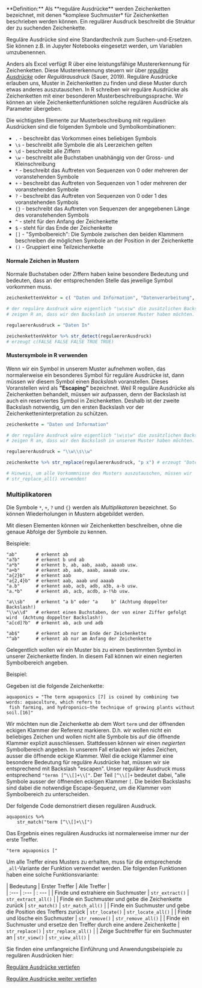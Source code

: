 <p class="alert alert-primary" markdown="1">
**Definition:** Als **reguläre Ausdrücke** werden Zeichenketten bezeichnet, mit denen *komplexe Suchmuster* für Zeichenketten beschrieben werden können. Ein regulärer Ausdruck beschreibt die Struktur der zu suchenden Zeichenkette. 
</p>

Reguläre Ausdrücke sind eine Standardtechnik zum Suchen-und-Ersetzen. Sie können z.B. in Jupyter Notebooks eingesetzt werden, um Variablen umzubenennen.

Anders als Excel verfügt R über eine leistungsfähige Mustererkennung für Zeichenketten. Diese Mustererkennung steuern wir über [*reguläre Ausdrücke*](https://stringr.tidyverse.org/articles/regular-expressions.html) oder *Regulärausdruck* (Sauer, 2019). Reguläre Ausdrücke erlauben uns, Muster in Zeichenketten zu finden und diese Muster durch etwas anderes auszutauschen. In R schreiben wir reguläre Ausdrücke als Zeichenketten mit einer besonderen Musterbeschreibungssprache. Wir können an viele Zeichenkettenfunktionen solche regulären Ausdrücke als Parameter übergeben. 

Die wichtigsten Elemente zur Musterbeschreibung mit regulären Ausdrücken sind die folgenden Symbole und Symbolkombinationen: 

* `.` - beschreibt das Vorkommen eines beliebigen Symbols
* `\s` - beschreibt alle Symbole die als Leerzeichen gelten
* `\d` - beschreibt alle Ziffern
* `\w` - beschreibt alle Buchstaben unabhängig von der Gross- und Kleinschreibung
* `*` - beschreibt das Auftreten von Sequenzen von 0 oder mehreren der voranstehenden Symbole
* `+` - beschreibt das Auftreten von Sequenzen von 1 oder mehreren der voranstehenden Symbole
* `?` - beschreibt das Auftreten von Sequenzen  von 0 oder 1 des voranstehenden Symbols
* `{}` - beschreibt das Auftreten von Sequenzen der angegebenen Länge des voranstehenden Symbols
* `^` - steht für den Anfang der Zeichenkette
* `$` - steht für das Ende der Zeichenkette
* `[]` - "Symbolbereich": Die Symbole zwischen den beiden Klammern beschreiben die möglichen Symbole an der Position in der Zeichenkette
* `()` - Gruppiert eine Teilzeichenkette

#### Normale Zeichen in Mustern

Normale Buchstaben oder Ziffern haben keine besondere Bedeutung und bedeuten, dass an der entsprechenden Stelle das jeweilige Symbol vorkommen muss.

```R
zeichenkettenVektor = c( "Daten und Information", "Datenverarbeitung", "Informatik", "Daten Information", "Computation Daten Informatik" )

# der reguläre Ausdruck wäre eigentlich "\w\s\w" die zusätzlichen Backslashs 
# zeigen R an, dass wir den Backslash in unserem Muster haben möchten.

regulaererAusdruck = "Daten In"

zeichenkettenVektor %>% str_detect(regulaererAusdruck) 
# erzeugt c(FALSE FALSE FALSE TRUE TRUE)
```

#### Mustersymbole in R verwenden

Wenn wir ein Symbol in unserem Muster aufnehmen wollen, das normalerweise ein besonderes Symbol für reguläre Ausdrücke ist, dann müssen wir diesem Symbol einen *Backslash* voranstellen. Dieses Voranstellen wird als **"Escaping"** bezeichnet. Weil R reguläre Ausdrücke als Zeichenketten behandelt, müssen wir aufpassen, denn der Backslash ist auch ein reserviertes Symbol in Zeichenketten. Deshalb ist der zweite Backslash notwendig, um den ersten Backslash vor der Zeichenketteninterpretation zu schützen. 

```R
zeichenkette = "Daten und Information"

# der reguläre Ausdruck wäre eigentlich "\w\s\w" die zusätzlichen Backslashs 
# zeigen R an, dass wir den Backslash in unserem Muster haben möchten.

regulaererAusdruck = "\\w\\s\\w"

zeichenkette %>% str_replace(regulaererAusdruck, "p x") # erzeugt "Datep xnd Information"

# Hinweis, um alle Vorkommnisse des Musters auszutauschen, müssen wir 
# str_replace_all() verwenden!
```

### Multiplikatoren

Die Symbole `*`, `+`, `?` und `{}` werden als *Multiplikatoren* bezeichnet. So können Wiederholungen in Mustern abgebildet werden. 

Mit diesen Elementen können wir Zeichenketten beschreiben, ohne die genaue Abfolge der Symbole zu kennen.

Beispiele: 

```
"ab"       # erkennt ab
"a?b"      # erkennt b und ab
"a*b"      # erkennt b, ab, aab, aaab, aaaab usw. 
"a+b"      # erkennt ab, aab, aaab, aaaab usw. 
"a{2}b"    # erkennt aab
"a{2,4}b"  # erkennt aab, aaab und aaaab
"a.b"      # erkennt aab, acb, adb, a3b, a-b usw. 
"a.*b"     # erkennt ab, acb, acdb, a-!%b usw. 

"a\\sb"    # erkennt "a b" oder "a     b" (Achtung doppelter Backslash!)
"\\w\\d"   # erkennt einen Buchstaben, der von einer Ziffer gefolgt wird  (Achtung doppelter Backslash!)
"a[cd]?b"  # erkennt ab, acb und adb

"ab$"      # erkennt ab nur am Ende der Zeichenkette
"^ab"      # erkennt ab nur am Anfang der Zeichenkette
```

<p class="alert alert-info">Gelegentlich wollen wir ein Muster bis zu einem bestimmten Symbol in unserer Zeichenkette finden. In diesem Fall können wir einen negierten Symbolbereich angeben.</p>

Beispiel: 

Gegeben ist die folgende Zeichenkette: 

```
aquaponics = "The term aquaponics [7] is coined by combining two words: aquaculture, which refers to 
 fish farming, and hydroponics—the technique of growing plants without soil.[16]"
```

Wir möchten nun die Zeichenkette ab dem Wort `term` und der öffnenden eckigen Klammer der Referenz markieren. D.h. wir wollen nicht ein beliebiges Zeichen und wollen nicht alle Symbole bis auf die öffnende Klammer explizit ausschliessen. Stattdessen können wir einen *negierten* Symbolbereich angeben. In unserem Fall erlauben wir jedes Zeichen, ausser die öffnende eckige Klammer. Weil die eckige Klammer eine besondere Bedeutung für reguläre Ausdrücke hat, müssen wir sie entsprechend mit Backslash "escapen". Unser regulärer Ausdruck muss entsprechend `"termn [^\\[]+\\["`. Der Teil `[^\\[]+` bedeutet dabei, "alle Symbole ausser der öffnenden eckigen Klammer `[`. Die beiden Backslashs sind dabei die notwendige Escape-Sequenz, um die Klammer vom Symbolbereich zu unterscheiden. 

Der folgende Code demonstriert diesen regulären Ausdruck.

```
aquaponics %>%
    str_match("term [^\\[]+\\[")
```

Das Ergebnis eines regulären Ausdrucks ist normalerweise immer nur der erste Treffer. 

```
"term aquaponics ["
```

Um alle Treffer eines Musters zu erhalten, muss für die entsprechende `_all`-Variante der Funktion verwendet werden. Die folgenden Funktionen haben eine solche Funktionsvariante:

| Bedeutung | Erster Treffer | Alle Treffer |   
| :--- | :--- | : --- | 
| Finde und extrahiere ein Suchmuster | `str_extract()` | `str_extract_all()` | 
| Finde ein Suchmuster und gebe die Zeichenkette zurück | `str_match()` | `str_match_all()` | 
| Finde ein Suchmuster und gebe die Position des Treffers zurück | `str_locate()` | `str_locate_all()` | 
| Finde und lösche ein Suchmuster  | `str_remove()` | `str_remove_all()` | 
| Finde ein Suchmuster und ersetze den Treffer durch eine andere Zeichenkette  | `str_replace()` | `str_replace_all()` | 
| Zeige Suchtreffer für ein Suchmuster an | `str_view()` | `str_view_all()` | 

Sie finden eine umfangreiche Einführung und Anwendungsbeispiele zu regulären Ausdrücken hier:

<a href="http://r4ds.had.co.nz/strings.html" target="_blank"><p class="btn btn-warning">
<i class="fa fa-lg fa-external-link"></i> Reguläre Ausdrücke vertiefen</p></a>

<a href="https://stringr.tidyverse.org/articles/regular-expressions.html" target="_blank"><p class="btn btn-warning">
<i class="fa fa-lg fa-external-link"></i> Reguläre Ausdrücke weiter vertiefen</p></a>
